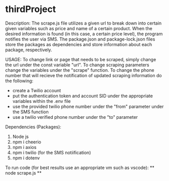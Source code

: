 # thirdProject

Description:
The scrape.js file utilizes a given url to break down into certain given variables such as price and name of a certain product. When the desired information is found (in this case, a certain price level), the program notifies the user via SMS. The package.json and package-lock.json files store the packages as dependencies and store information about each package, respectively. 

USAGE:
To change link or page that needs to be scraped, simply change the url under the const variable "url". 
To change scraping parameters change the variables under the "scrape" function. 
To change the phone number that will recieve the notification of updated scraping information do the following:
- create a Twilio account
- put the authentication token and account SID under the appropriate variables within the .env file
- use the provided twilio phone number under the "from" parameter under the SMS function
- use a twilio verified phone number under the "to" parameter

Dependencies (Packages):
1. Node js
2. npm i cheerio
3. npm i axios
4. npm i twilio (for the SMS notiification)
5. npm i dotenv

To run code (for best results use an appropriate vm such as vscode):
** node scrape.js **
